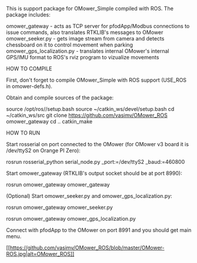 This is support package for OMower_Simple compiled with ROS. The package includes:

omower_gateway - acts as TCP server for pfodApp/Modbus connections to issue commands, also translates RTKLIB's messages to OMower
omower_seeker.py - gets image stream from camera and detects chessboard on it to control movement when parking
omower_gps_localization.py - translates internal OMower's internal GPS/IMU format to ROS's rviz program to vizualize movements


HOW TO COMPILE

First, don't forget to compile OMower_Simple with ROS support (USE_ROS in omower-defs.h).

Obtain and compile sources of the package:

source /opt/ros/<distro>/setup.bash
source ~/catkin_ws/devel/setup.bash
cd ~/catkin_ws/src
git clone https://github.com/vasimv/OMower_ROS omower_gateway
cd ..
catkin_make


HOW TO RUN

Start rosserial on port connected to the OMower (for OMower v3 board it is /dev/ttyS2 on Orange PI Zero):

rosrun rosserial_python serial_node.py _port:=/dev/ttyS2 _baud:=460800


Start omower_gateway (RTKLIB's output socket should be at port 8990):

rosrun omower_gateway omower_gateway


(Optional) Start omower_seeker.py and omower_gps_localization.py:

rosrun omower_gateway omower_seeker.py

rosrun omower_gateway omower_gps_localization.py


Connect with pfodApp to the OMower on port 8991 and you should get main menu.


[[https://github.com/vasimv/OMower_ROS/blob/master/OMower-ROS.jpg|alt=OMower_ROS]]

